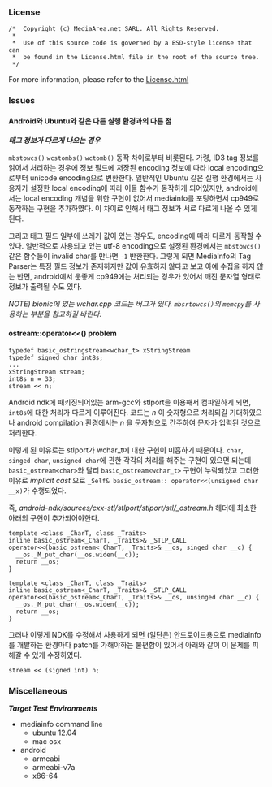 ### License

```
/*  Copyright (c) MediaArea.net SARL. All Rights Reserved.
 *
 *  Use of this source code is governed by a BSD-style license that can
 *  be found in the License.html file in the root of the source tree.
 */
```

For more information, please refer to the  [License.html](../MediaInfoLib/License.html)


### Issues

#### Android와 Ubuntu와 같은 다른 실행 환경과의 다른 점

***태그 정보가 다르게 나오는 경우***

`mbstowcs()` `wcstombs()` `wctomb()` 동작 차이로부터 비롯된다. 가령, ID3 tag 정보를 읽어서 처리하는 경우에 정보 필드에 저장된 encoding 정보에 따라 local encoding으로부터 unicode encoding으로 변환한다. 일반적인 Ubuntu 갈은 실행 환경에서는 사용자가 설정한 local encoding에 따라 이들 함수가 동작하게 되어있지만, android에서는 local encoding 개념을 위한 구현이 없어서 mediainfo를 포팅하면서 cp949로 동작하는 구현을 추가하였다. 이 차이로 인해서 태그 정보가 서로 다르게 나올 수 있게 된다.

그리고 태그 필드 일부에 쓰레기 값이 있는 경우도, encoding에 따라 다르게 동작할 수 있다. 일반적으로 사용되고 있는 utf-8 encoding으로 설정된 환경에서는 `mbstowcs()` 같은 함수들이 invalid char를 만나면 `-1` 반환한다. 그렇게 되면 MediaInfo의 Tag Parser는 특정 필드 정보가 존재하지만 값이 유효하지 않다고 보고 아예 수집을 하지 않는 반면, android에서 운좋게 cp949에는 처리되는 경우가 있어서 깨진 문자열 형태로 정보가 출력될 수도 있다.

*NOTE) bionic에 있는 wchar.cpp 코드는 버그가 있다. `mbsrtowcs()`의 `memcpy`를 사용하는 부분을 참고하길 바란다.*

#### ostream::operator<<() problem

```
typedef basic_ostringstream<wchar_t> xStringStream
typedef signed char int8s;
...
xStringStream stream;
int8s n = 33;
stream << n;
```

Android ndk에 패키징되어있는 arm-gcc와 stlport을 이용해서 컴파일하게 되면, `int8s`에 대한 처리가 다르게 이루어진다. 코드는 *n* 이 숫자형으로 처리되길 기대하였으나 android compilation 환경에서는 *n* 을 문자형으로 간주하여 문자가 입력된 것으로 처리한다.

이렇게 된 이유로는 stlport가 wchar_t에 대한 구현이 미흡하기 때문이다. `char`, `singed char`, `unsigned char`에 관한 각각의 처리를 해주는 구현이 있으면 되는데 `basic_ostream<char>`와 달리 `basic_ostream<wchar_t>` 구현이 누락되었고 그러한 이유로 *implicit cast* 으로 `_Self&
basic_ostream:: operator<<(unsigned char __x)`가 수행되었다.

즉, *android-ndk/sources/cxx-stl/stlport/stlport/stl/_ostream.h* 헤더에 최소한 아래의 구현이 추가되어야한다.

```
template <class _CharT, class _Traits>
inline basic_ostream<_CharT, _Traits>& _STLP_CALL
operator<<(basic_ostream<_CharT, _Traits>& __os, singed char __c) {
  __os._M_put_char(__os.widen(__c));
  return __os;
}

template <class _CharT, class _Traits>
inline basic_ostream<_CharT, _Traits>& _STLP_CALL
operator<<(basic_ostream<_CharT, _Traits>& __os, unsinged char __c) {
  __os._M_put_char(__os.widen(__c));
  return __os;
}
```

그러나 이렇게 NDK를 수정해서 사용하게 되면 (일단은) 안드로이드용으로 mediainfo를 개발하는 환경마다 patch를 가해야하는 불편함이 있어서 아래와 같이 이 문제를 피해갈 수 있게 수정하였다.

```
stream << (signed int) n;
```

### Miscellaneous

***Target Test Environments***

* mediainfo command line
  * ubuntu 12.04
  * mac osx
* android
  * armeabi
  * armeabi-v7a
  * x86-64
